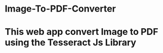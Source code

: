 # Image-To-PDF-Converter
<h1 style="/color:blue">This web app convert Image to PDF using the Tesseract Js Library</h1>
